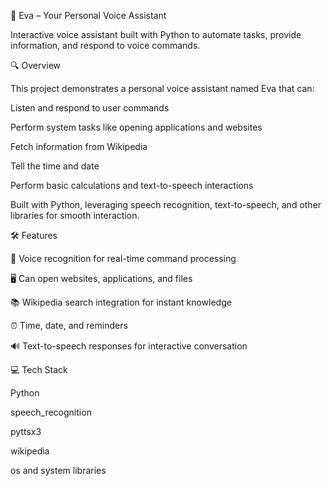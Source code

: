 🤖 Eva – Your Personal Voice Assistant

Interactive voice assistant built with Python to automate tasks, provide information, and respond to voice commands.

🔍 Overview

This project demonstrates a personal voice assistant named Eva that can:

Listen and respond to user commands

Perform system tasks like opening applications and websites

Fetch information from Wikipedia

Tell the time and date

Perform basic calculations and text-to-speech interactions

Built with Python, leveraging speech recognition, text-to-speech, and other libraries for smooth interaction.

🛠️ Features

🎤 Voice recognition for real-time command processing

🖥️ Can open websites, applications, and files

📚 Wikipedia search integration for instant knowledge

⏰ Time, date, and reminders

🔊 Text-to-speech responses for interactive conversation

💻 Tech Stack

Python

speech_recognition

pyttsx3

wikipedia

os and system libraries
